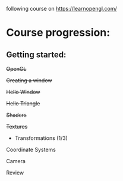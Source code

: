 following course on 
https://learnopengl.com/

# Course progression:
## Getting started:
~~OpenGL~~

~~Creating a window~~

~~Hello Window~~

~~Hello Triangle~~

~~Shaders~~

~~Textures~~

* Transformations (1/3)

Coordinate Systems

Camera

Review
